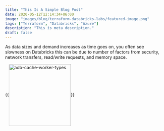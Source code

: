 ```yaml
---
title: "This Is A Simple Blog Post"
date: 2020-05-12T12:14:34+06:00
image: "images/blog/terraform-databricks-labs/featured-image.png"
tags: ["Terraform", "Databricks", "Azure"]
description: "This is meta description."
draft: false
---
```


<!-- {{<img src="/images/banner.jpg" alt="image" width="500" align="center">}} <br><br>

{{<img src="/images/blog/terraform-databricks-labs/adb-labs-azure-resource.png" alt="adb-labs-azure-resource" width="700" align="center">}} <br><br>

{{<img src="/images/blog/terraform-databricks-labs/adb-labs-cluster-libraries.png" alt="adb-labs-cluster-libraries" width="700" align="center">}} <br><br>

{{<img src="/images/blog/terraform-databricks-labs/adb-labs-pat.png" alt="adb-labs-pat" width="700" align="center">}} <br><br>

{{<img src="/images/blog/terraform-databricks-labs/adb-labs-notebook.png" alt="adb-labs-notebook" width="700" align="center">}} <br><br> -->

As data sizes and demand increases as time goes on, you often see slowness on Databricks this can be due to number of factors from security, network transfers, read/write requests, and memory space.  

{{<img src="/images/portfolio/databricks-delta-spark-cache/adb-cache-worker-types.png" alt="adb-cache-worker-types" width="200" align="center">}} <br><br>